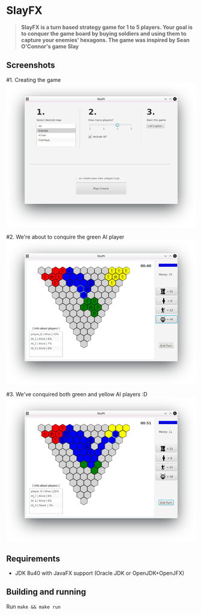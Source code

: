 # SlayFX

>**SlayFX is a turn based strategy game for 1 to 5 players. Your goal is to conquer the game board by buying soldiers and using them to capture your enemies' hexagons. The game was inspired by Sean O'Connor's game Slay**

## Screenshots

#1. Creating the game
![SlayFX-screenshot-01](/img/1_.png)

#2. We're about to conquire the green AI player
![SlayFX-screenshot-02](/img/2_.png)

#3. We've conquired both green and yellow AI players :D
![SlayFX-screenshot-03](/img/3_.png)

## Requirements ##
* JDK 8u40 with JavaFX support (Oracle JDK or OpenJDK+OpenJFX)

## Building and running ##
Run `make && make run`

